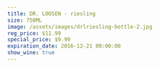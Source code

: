 ```yaml
---
title: DR. LOOSEN - riesling
size: 750ML
image: /assets/images/drlriesling-bottle-2.jpg
reg_price: $11.99
special_price: $9.99
expiration_date: 2016-12-21 00:00:00
show_wine: true
---
```



